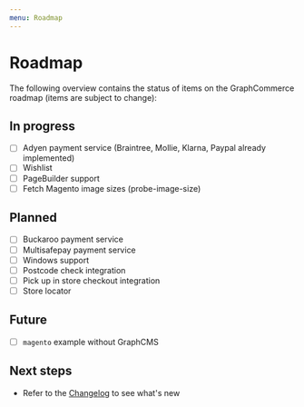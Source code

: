 ```yaml
---
menu: Roadmap
---
```


# Roadmap

The following overview contains the status of items on the GraphCommerce roadmap
(items are subject to change):

## In progress

- [ ] Adyen payment service (Braintree, Mollie, Klarna, Paypal already
      implemented)
- [ ] Wishlist
- [ ] PageBuilder support
- [ ] Fetch Magento image sizes (probe-image-size)

## Planned

- [ ] Buckaroo payment service
- [ ] Multisafepay payment service
- [ ] Windows support
- [ ] Postcode check integration
- [ ] Pick up in store checkout integration
- [ ] Store locator

## Future

- [ ] `magento` example without GraphCMS

## Next steps

- Refer to the
  [Changelog](https://github.com/graphcommerce-org/graphcommerce/releases) to
  see what's new
